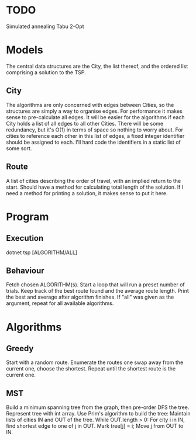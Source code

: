 # TODO

Simulated annealing
Tabu
2-Opt

# Models

The central data structures are the City, the list thereof, and the ordered list comprising a solution to the TSP.

## City

The algorithms are only concerned with edges between Cities, so the structures are simply a way to organise edges.
For performance it makes sense to pre-calculate all edges.
It will be easier for the algorithms if each City holds a list of all edges to all other Cities. There will be some redundancy, but it's O(1) in terms of space so nothing to worry about.
For cities to reference each other in this list of edges, a fixed integer identifier should be assigned to each. I'll hard code the identifiers in a static list of some sort.

## Route

A list of cities describing the order of travel, with an implied return to the start.
Should have a method for calculating total length of the solution.
If I need a method for printing a solution, it makes sense to put it here.

# Program

## Execution

dotnet tsp \[ALGORITHM/ALL\]

## Behaviour

Fetch chosen ALGORITHM(s).
Start a loop that will run a preset number of trials.
Keep track of the best route found and the average route length.
Print the best and average after algorithm finishes.
If "all" was given as the argument, repeat for all available algorithms.

# Algorithms

## Greedy

Start with a random route.
Enumerate the routes one swap away from the current one, choose the shortest.
Repeat until the shortest route is the current one.

## MST

Build a minimum spanning tree from the graph, then pre-order DFS the tree.
Represent tree with int array.
Use Prim's algorithm to build the tree:
    Maintain lists of cities IN and OUT of the tree.
    While OUT.length > 0:
        For city i in IN, find shortest edge to one of j in OUT.
        Mark tree\[j\] = i;
        Move j from OUT to IN.